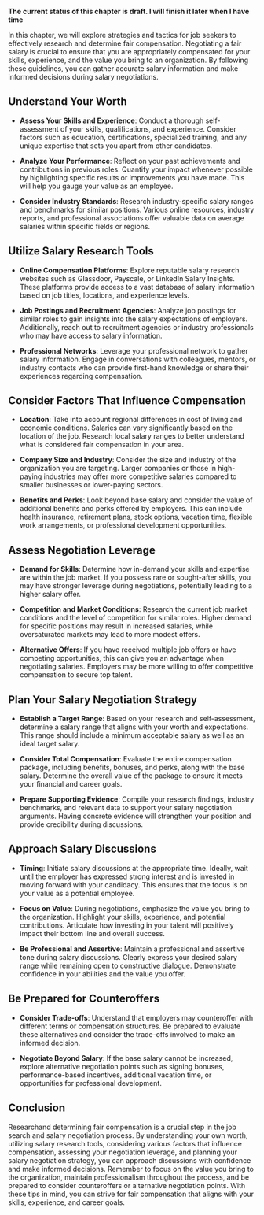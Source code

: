 **The current status of this chapter is draft. I will finish it later when I have time**

In this chapter, we will explore strategies and tactics for job seekers to effectively research and determine fair compensation. Negotiating a fair salary is crucial to ensure that you are appropriately compensated for your skills, experience, and the value you bring to an organization. By following these guidelines, you can gather accurate salary information and make informed decisions during salary negotiations.

Understand Your Worth
---------------------

* **Assess Your Skills and Experience**: Conduct a thorough self-assessment of your skills, qualifications, and experience. Consider factors such as education, certifications, specialized training, and any unique expertise that sets you apart from other candidates.

* **Analyze Your Performance**: Reflect on your past achievements and contributions in previous roles. Quantify your impact whenever possible by highlighting specific results or improvements you have made. This will help you gauge your value as an employee.

* **Consider Industry Standards**: Research industry-specific salary ranges and benchmarks for similar positions. Various online resources, industry reports, and professional associations offer valuable data on average salaries within specific fields or regions.

Utilize Salary Research Tools
-----------------------------

* **Online Compensation Platforms**: Explore reputable salary research websites such as Glassdoor, Payscale, or LinkedIn Salary Insights. These platforms provide access to a vast database of salary information based on job titles, locations, and experience levels.

* **Job Postings and Recruitment Agencies**: Analyze job postings for similar roles to gain insights into the salary expectations of employers. Additionally, reach out to recruitment agencies or industry professionals who may have access to salary information.

* **Professional Networks**: Leverage your professional network to gather salary information. Engage in conversations with colleagues, mentors, or industry contacts who can provide first-hand knowledge or share their experiences regarding compensation.

Consider Factors That Influence Compensation
--------------------------------------------

* **Location**: Take into account regional differences in cost of living and economic conditions. Salaries can vary significantly based on the location of the job. Research local salary ranges to better understand what is considered fair compensation in your area.

* **Company Size and Industry**: Consider the size and industry of the organization you are targeting. Larger companies or those in high-paying industries may offer more competitive salaries compared to smaller businesses or lower-paying sectors.

* **Benefits and Perks**: Look beyond base salary and consider the value of additional benefits and perks offered by employers. This can include health insurance, retirement plans, stock options, vacation time, flexible work arrangements, or professional development opportunities.

Assess Negotiation Leverage
---------------------------

* **Demand for Skills**: Determine how in-demand your skills and expertise are within the job market. If you possess rare or sought-after skills, you may have stronger leverage during negotiations, potentially leading to a higher salary offer.

* **Competition and Market Conditions**: Research the current job market conditions and the level of competition for similar roles. Higher demand for specific positions may result in increased salaries, while oversaturated markets may lead to more modest offers.

* **Alternative Offers**: If you have received multiple job offers or have competing opportunities, this can give you an advantage when negotiating salaries. Employers may be more willing to offer competitive compensation to secure top talent.

Plan Your Salary Negotiation Strategy
-------------------------------------

* **Establish a Target Range**: Based on your research and self-assessment, determine a salary range that aligns with your worth and expectations. This range should include a minimum acceptable salary as well as an ideal target salary.

* **Consider Total Compensation**: Evaluate the entire compensation package, including benefits, bonuses, and perks, along with the base salary. Determine the overall value of the package to ensure it meets your financial and career goals.

* **Prepare Supporting Evidence**: Compile your research findings, industry benchmarks, and relevant data to support your salary negotiation arguments. Having concrete evidence will strengthen your position and provide credibility during discussions.

Approach Salary Discussions
---------------------------

* **Timing**: Initiate salary discussions at the appropriate time. Ideally, wait until the employer has expressed strong interest and is invested in moving forward with your candidacy. This ensures that the focus is on your value as a potential employee.

* **Focus on Value**: During negotiations, emphasize the value you bring to the organization. Highlight your skills, experience, and potential contributions. Articulate how investing in your talent will positively impact their bottom line and overall success.

* **Be Professional and Assertive**: Maintain a professional and assertive tone during salary discussions. Clearly express your desired salary range while remaining open to constructive dialogue. Demonstrate confidence in your abilities and the value you offer.

Be Prepared for Counteroffers
-----------------------------

* **Consider Trade-offs**: Understand that employers may counteroffer with different terms or compensation structures. Be prepared to evaluate these alternatives and consider the trade-offs involved to make an informed decision.

* **Negotiate Beyond Salary**: If the base salary cannot be increased, explore alternative negotiation points such as signing bonuses, performance-based incentives, additional vacation time, or opportunities for professional development.

Conclusion
----------

Researchand determining fair compensation is a crucial step in the job search and salary negotiation process. By understanding your own worth, utilizing salary research tools, considering various factors that influence compensation, assessing your negotiation leverage, and planning your salary negotiation strategy, you can approach discussions with confidence and make informed decisions. Remember to focus on the value you bring to the organization, maintain professionalism throughout the process, and be prepared to consider counteroffers or alternative negotiation points. With these tips in mind, you can strive for fair compensation that aligns with your skills, experience, and career goals.

